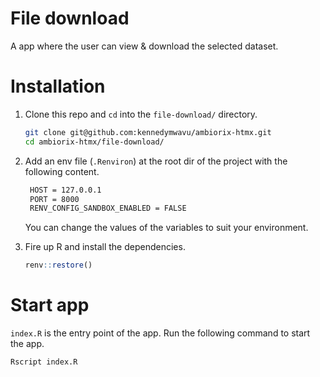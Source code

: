 # File download

A app where the user can view & download the selected dataset.

# Installation

1. Clone this repo and `cd` into the `file-download/` directory.
   ```bash
   git clone git@github.com:kennedymwavu/ambiorix-htmx.git
   cd ambiorix-htmx/file-download/
   ```
1. Add an env file (`.Renviron`) at the root dir of the project with the following content.

   ```bash
    HOST = 127.0.0.1
    PORT = 8000
    RENV_CONFIG_SANDBOX_ENABLED = FALSE

   ```

   You can change the values of the variables to suit your environment.

1. Fire up R and install the dependencies.

   ```r
   renv::restore()
   ```

# Start app

`index.R` is the entry point of the app. Run the following command to start the app.

```bash
Rscript index.R
```
